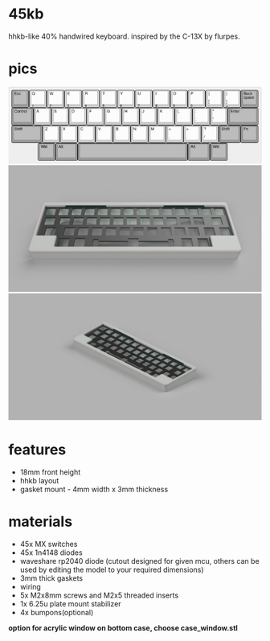 # 45kb
hhkb-like 40% handwired keyboard. inspired by the C-13X by flurpes.

# pics
![layout](https://github.com/Arko9699/45kb/blob/main/pics/layout.png?raw=true)
![front](https://github.com/Arko9699/45kb/blob/main/pics/Front%20View.png?raw=true)
![side](https://github.com/Arko9699/45kb/blob/main/pics/Ortho%20View.PNG?raw=true)

# features
* 18mm front height
* hhkb layout
* gasket mount - 4mm width x 3mm thickness

# materials
* 45x MX switches
* 45x 1n4148 diodes
* waveshare rp2040 diode (cutout designed for given mcu, others can be used by editing the model to your required dimensions)
* 3mm thick gaskets
* wiring
* 5x M2x8mm screws and M2x5 threaded inserts
* 1x 6.25u plate mount stabilizer
* 4x bumpons(optional)

**option for acrylic window on bottom case, choose case_window.stl**
